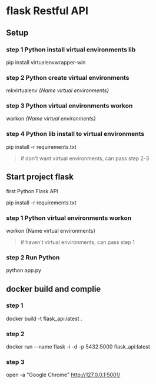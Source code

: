 # flask Restful API 

## Setup
### step 1 Python install virtual environments lib
pip install virtualenvwrapper-win
### step 2 Python create virtual environments
mkvirtualenv _{Name virtual environments}_
### step 3 Python virtual environments workon
workon _{Name virtual environments}_
### step 4 Python lib install to virtual environments 
pip install -r requirements.txt
> if don't want virtual environments, can pass step 2-3


## Start project flask

first Python Flask API

pip install -r requirements.txt

### step 1 Python virtual environments workon 
workon {Name virtual environments}
> if haven't virtual environments, can pass step 1
### step 2 Run Python
python app.py

## docker build and complie 
### step 1 
docker build -t flask_api:latest .
### step 2
docker run --name flask -i -d -p 5432:5000 flask_api:latest
<!-- docker run --name flask --restart=always -i -d -p 5001:5000 flask_api:latest -->
### step 3 
open -a "Google Chrome"  http://127.0.0.1:5001/


<!-- Quick Start -->
<!-- If you are not already logged in, you need to authenticate to the Container Registry by using your GitLab username and password. If you have Two-Factor Authentication enabled, use a Personal Access Token instead of a password. -->
